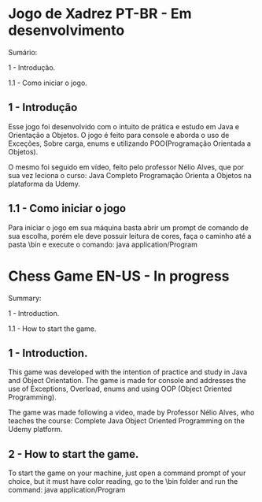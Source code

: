 # Jogo de Xadrez PT-BR - Em desenvolvimento

Sumário:

1 - Introdução.

1.1 - Como iniciar o jogo.

## 1 - Introdução
Esse jogo foi desenvolvido com o intuito de prática e estudo em Java e Orientação a Objetos.
O jogo é feito para console e aborda o uso de Exceções, Sobre carga, enums e utilizando POO(Programação Orientada a Objetos).

O mesmo foi seguido em vídeo, feito pelo professor Nélio Alves, que por sua vez leciona o curso: Java Completo  Programação Orienta a Objetos na plataforma da Udemy.

## 1.1 - Como iniciar o jogo
Para iniciar o jogo em sua máquina basta abrir um prompt de comando de sua escolha, porém ele deve possuir leitura de cores, faça o caminho até a pasta \bin e execute o comando: java application/Program

# Chess Game EN-US - In progress

Summary:

1 - Introduction.

1.1 - How to start the game.

## 1 - Introduction.
This game was developed with the intention of practice and study in Java and Object Orientation.
The game is made for console and addresses the use of Exceptions, Overload, enums and using OOP (Object Oriented Programming).

The game was made following a video, made by Professor Nélio Alves, who teaches the course: Complete Java Object Oriented Programming on the Udemy platform.

## 2 - How to start the game.
To start the game on your machine, just open a command prompt of your choice, but it must have color reading, go to the \bin folder and run the command: java application/Program

